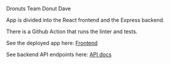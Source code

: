 Dronuts Team Donut Dave

App is divided into the React frontend and the Express backend.

There is a Github Action that runs the linter and tests.

See the deployed app here: [Frontend](https://dronuts-dave-frontend.fly.dev/)

See backend API endpoints here: [API docs](https://accessible-humor-ea6.notion.site/Dronuts-Backend-API-087e0195f80549608e5743a81d9b8531)